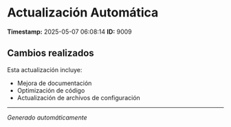 # Actualización Automática

**Timestamp:** 2025-05-07 06:08:14
**ID:** 9009

## Cambios realizados

Esta actualización incluye:
- Mejora de documentación
- Optimización de código
- Actualización de archivos de configuración

---
*Generado automáticamente*
